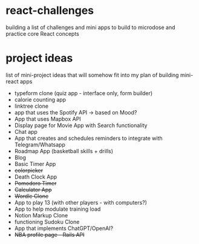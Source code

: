 # react-challenges
building a list of challenges and mini apps to build to microdose and practice core React concepts

# project ideas
list of mini-project ideas that will somehow fit into my plan of building mini-react apps
- typeform clone (quiz app - interface only, form builder)
- calorie counting app
- linktree clone
- app that uses the Spotify API -> based on Mood?
- App that uses Mapbox API
- Display page for Movie App with Search functionality
- Chat app
- App that creates and schedules reminders to integrate with Telegram/Whatsapp
- Roadmap App (basketball skills + drills)
- Blog
- Basic Timer App
- ~~colorpicker~~
- Death Clock App
- ~~Pomodoro Timer~~
- ~~Calculator App~~
- ~~Wordle Clone~~
- App to play 13 (with other players - with computers?)
- App to help modulate training load
- Notion Markup Clone
- functioning Sudoku Clone
- App that implements ChatGPT/OpenAI?
- ~~NBA profile page - Rails API~~
